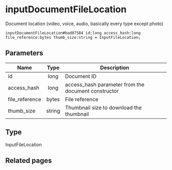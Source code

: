 # inputDocumentFileLocation
Document location (video, voice, audio, basically every type except photo)

```
inputDocumentFileLocation#bad07584 id:long access_hash:long file_reference:bytes thumb_size:string = InputFileLocation;
```

## Parameters
| Name | Type | Description |
| ---- | :----: | ----------- |
| id | long | Document ID |
| access_hash | long | access_hash parameter from the document constructor |
| file_reference | bytes | File reference |
| thumb_size | string | Thumbnail size to download the thumbnail |


## Type
InputFileLocation

## Related pages
